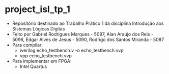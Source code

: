 # project_isl_tp_1
+ Repositório destinado ao Trabalho Prático 1 da disciplina Introdução aos Sistemas Lógicas Digitas
+ Feito por Gabriel Rodrigues Marques - 5097, Alan Araújo dos Reis - 5096, Edgar Alves de Jesus - 5090, Rodrigo dos Santos Miranda - 5087
+ Para compilar:
    + iverilog echo_testbench.v -o echo_testbench.vvp
    + vpp echo_testbench.vvp
+ Para implementar em FPGA:
    + Intel Quartus
